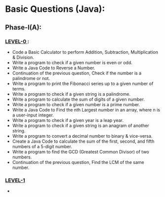 # Basic Questions (Java):

## Phase-I(A):

### <u> LEVEL-0 </u>:
  - Code a Basic Calculator to perform Addition, Subtraction, Multiplication & Division.
  - Write a program to check if a given number is even or odd.
  - Write a Java Code to Reverse a Number.
  - Continuation of the previous question, Check if the number is a palindrome or not.
  - Write a program to print the Fibonacci series up to a given number of terms.
  - Write a program to check if a given string is a palindrome.
  - Write a program to calculate the sum of digits of a given number.
  - Write a program to check if a given number is a prime number.
  - Write a Java Code to Find the nth Largest number in an array, where n is a user-input integer.
  - Write a program to check if a given year is a leap year.
  - Write a program to check if a given string is an anagram of another string.
  - Write a program to convert a decimal number to binary & vice-versa.
  - Create a Java Code to calculate the sum of the first, second, and fifth numbers of a 5-digit number.
  - Write a program to find the GCD (Greatest Common Divisor) of two numbers.
  - Continuation of the previous question, Find the LCM of the same number.

### <u> LEVEL-1 </u>
  - 

